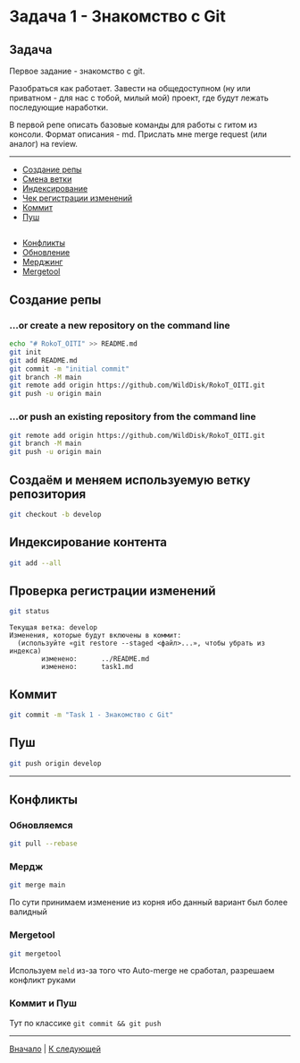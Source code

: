 # Задача 1 - Знакомство с Git

## Задача

Первое задание - знакомство с git.

Разобраться как работает. Завести на общедоступном (ну или приватном - для нас с тобой, милый мой) проект, где будут лежать последующие наработки.

В первой репе описать базовые команды для работы с гитом из консоли. Формат описания - md.
Прислать мне merge request (или аналог) на review.

___

* [Создание репы](#создание-репы)
* [Смена ветки](#создаём-и-меняем-используемую-ветку-репозитория)
* [Индексирование](#индексирование-контента)
* [Чек регистрации изменений](#проверка-регистрации-изменений)
* [Коммит](#коммит)
* [Пуш](#пуш)
##
* [Конфликты](#конфликты)
* [Обновление](#обновляемся)
* [Мерджинг](#мердж)
* [Mergetool](#mergetool)

## Создание репы

### …or create a new repository on the command line
```bash
echo "# RokoT_OITI" >> README.md
git init
git add README.md
git commit -m "initial commit"
git branch -M main
git remote add origin https://github.com/WildDisk/RokoT_OITI.git
git push -u origin main
```

### …or push an existing repository from the command line
```bash
git remote add origin https://github.com/WildDisk/RokoT_OITI.git
git branch -M main
git push -u origin main
```

## Создаём и меняем используемую ветку репозитория
```bash
git checkout -b develop
```

## Индексирование контента
```bash
git add --all
```

## Проверка регистрации изменений
```bash
git status
```
```
Текущая ветка: develop
Изменения, которые будут включены в коммит:
  (используйте «git restore --staged <файл>...», чтобы убрать из индекса)
        изменено:      ../README.md
        изменено:      task1.md
```

## Коммит
```bash
git commit -m "Task 1 - Знакомство с Git"
```

## Пуш
```bash
git push origin develop
```

---

## Конфликты

### Обновляемся
```bash
git pull --rebase
```

### Мердж
```bash
git merge main
```
По сути принимаем изменение из корня ибо данный вариант был более валидный

### Mergetool
```bash
git mergetool
```
Используем `meld` из-за того что Auto-merge не сработал, разрешаем конфликт руками

### Коммит и Пуш
Тут по классике `git commit && git push`

---
[Вначало](#задача-1---знакомство-с-git) | [К следующей](../task2/task2.md)